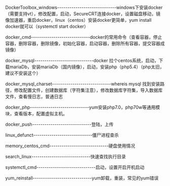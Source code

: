 DockerToolbox_windows-----------------------------windows下安装docker（需要支持vt），修改配置，启动，SecureCRT连接docker，设置磁盘移动，镜像加速器，重启docker，linux（centos）安装docker更简单，yum install docker就可以（systemctl start docker）



docker_cmd-----------------------------docker的常用命令（查看容器，停止容器，删除容器，删除镜像，初始化容器，启动容器，删除所有容器，提交容器成镜像）



docker_mysql-----------------------------docker 拉个centos系统，启动，下载mariaDb，安装mariaDb（国内镜像），启动，安装php（php5.4）（php太旧，建议不安装这个）



docker_mysql_charset-----------------------------whereis mysql 找到安装路径，修改配置文件，创建数据库（字符集注意），修改数据库字符集，导入数据库文件，查看慢日志，普通日志


docker_php-----------------------------yum安装php7.0，php70w等通用模块，查看版本，配置虚拟主机。



docker_push-----------------------------登陆，上传




linux_defunct-----------------------------僵尸进程查杀




memory_centos_cmd-----------------------------硬盘使用情况



search_linux-----------------------------快速查找执行目录


systemctl_cmd-----------------------------启动，设置开启开机启动


yum_reinstall-----------------------------yum卸载，重装，常见的yum错误

